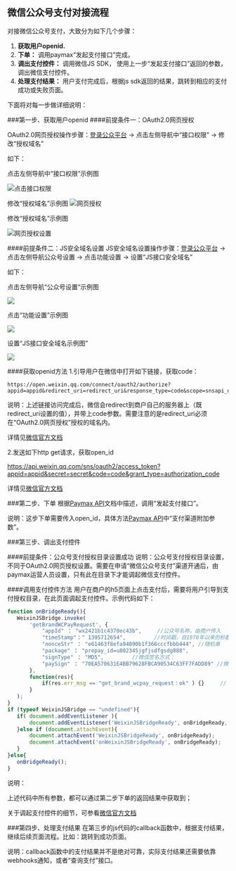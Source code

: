 ## 微信公众号支付对接流程



对接微信公众号支付，大致分为如下几个步骤：

1. **获取用户openid.**
2. **下单：** 调用paymax“发起支付接口”完成。
3. **调出支付控件：** 调用微信JS SDK， 使用上一步“发起支付接口”返回的参数，调出微信支付控件。
4. **处理支付结果：** 用户支付完成后，根据js sdk返回的结果，跳转到相应的支付成功或失败页面。


下面将对每一步做详细说明：


###第一步、获取用户openid
####前提条件一：OAuth2.0网页授权

OAuth2.0网页授权操作步骤：<a href="https://mp.weixin.qq.com/">登录公众平台</a> -> 点击左侧导航中“接口权限” -> 修改“授权域名”

如下：

点击左侧导航中“接口权限”示例图

![点击接口权限](image/wechat_inter_auth_menu.png)

修改“授权域名”示例图
![网页授权](image/wechat_set_auth_domain.png)

修改“授权域名”示例图

![网页授权设置](image/wechat_set_auth_domain_detail.png)

####前提条件二：JS安全域名设置
JS安全域名设置操作步骤：<a href="https://mp.weixin.qq.com/">登录公众平台</a> -> 点击左侧导航公众号设置 -> 点击功能设置 -> 设置“JS接口安全域名”

如下：

点击左侧导航“公众号设置“示例图

![](image/pb_setting.png)

点击“功能设置”示例图

![](image/pb_gn_setting.png)

设置“JS接口安全域名示例图”

![](image/pb_js_domain_setting.png)

####获取openid方法
1.引导用户在微信中打开如下链接，获取code：
 
	https://open.weixin.qq.com/connect/oauth2/authorize?appid=appid&redirect_uri=redirect_uri&response_type=code&scope=snsapi_userinfo&state=state#wechat_redirect

说明：上述链接访问完成后，微信会redirect到商户自己的服务器上（既redirect_uri设置的值），并带上code参数。需要注意的是redirect_uri必须在“OAuth2.0网页授权”授权的域名内。

详情见<a href="https://mp.weixin.qq.com/wiki?t=resource/res_main&id=mp1421140842&token=&lang=zh_CN">微信官方文档</a>

2.发送如下http get请求，获取open_id

https://api.weixin.qq.com/sns/oauth2/access_token?appid=appid&secret=secret&code=code&grant_type=authorization_code


详情见<a href="https://mp.weixin.qq.com/wiki?t=resource/res_main&id=mp1421140842&token=&lang=zh_CN">微信官方文档</a>


	

###第二步、下单
根据[Paymax API](API文档.md)文档中描述，调用“发起支付接口”。

说明：这步下单需要传入open_id，具体方法[Paymax API](API文档.md)中“支付渠道附加参数”。

###第三步、调出支付控件

####前提条件：公众号支付授权目录设置成功
说明：公众号支付授权目录设置，不同于OAuth2.0网页授权设置。需要在申请“微信公众号支付”渠道开通后，由paymax运营人员设置，只有此在目录下才能调起微信支付控件。

####调用支付控件方法
用户在商户的h5页面上点击支付后，需要将用户引导到支付授权目录，在此页面调起支付控件。示例代码如下：

```javascript
function onBridgeReady(){
   WeixinJSBridge.invoke(
       'getBrandWCPayRequest', {
           "appId" ： "wx2421b1c4370ec43b",     //公众号名称，由商户传入     
           "timeStamp"：" 1395712654",         //时间戳，自1970年以来的秒数     
           "nonceStr" ： "e61463f8efa94090b1f366cccfbbb444", //随机串     
           "package" ： "prepay_id=u802345jgfjsdfgsdg888",     
           "signType" ： "MD5",         //微信签名方式：     
           "paySign" ： "70EA570631E4BB79628FBCA90534C63FF7FADD89" //微信签名 
       },
       function(res){     
           if(res.err_msg == "get_brand_wcpay_request：ok" ) {}     // 使用以上方式判断前端返回,微信团队郑重提示：res.err_msg将在用户支付成功后返回    ok，但并不保证它绝对可靠。 
       }
   ); 
}
if (typeof WeixinJSBridge == "undefined"){
   if( document.addEventListener ){
       document.addEventListener('WeixinJSBridgeReady', onBridgeReady, false);
   }else if (document.attachEvent){
       document.attachEvent('WeixinJSBridgeReady', onBridgeReady); 
       document.attachEvent('onWeixinJSBridgeReady', onBridgeReady);
   }
}else{
   onBridgeReady();
}
```
说明：

上述代码中所有参数，都可以通过第二步下单的返回结果中获取到；

关于调起支付控件的细节，可参看<a href="https://pay.weixin.qq.com/wiki/doc/api/jsapi.php?chapter=7_7&index=6">微信官方文档</a>


###第四步、处理支付结果
在第三步的js代码的callback函数中，根据支付结果，继续后续页面流程。比如：跳转到成功页面。

说明：callback函数中的支付结果并不是绝对可靠，实际支付结果还需要依靠webhooks通知，或者“查询支付”接口。
